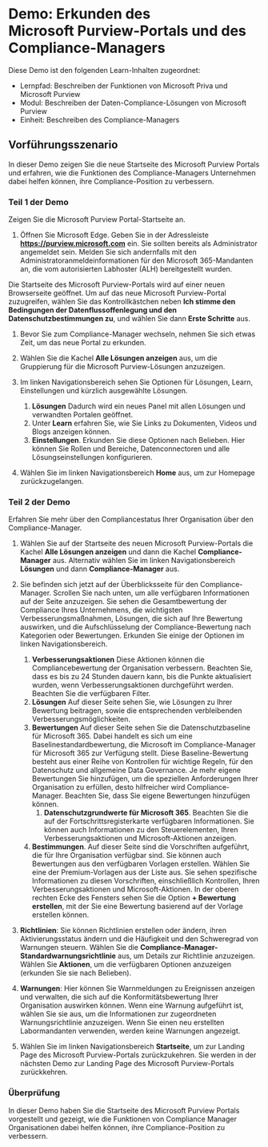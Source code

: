 <!---
---
Demo: Titel: 'Erkunden des Microsoft Purview Portals & Compliance Manager' Lernpfad/Modul/Einheit: 'Beschreiben der Fähigkeiten von Microsoft Priva und Microsoft Purview'; Modul 2: Beschreiben der Daten-Compliance-Lösungen von Microsoft Purview; Einheit 4: Beschreiben des Compliance-Managers'
---
--->

# Demo: Erkunden des Microsoft Purview-Portals und des Compliance-Managers

Diese Demo ist den folgenden Learn-Inhalten zugeordnet:

- Lernpfad: Beschreiben der Funktionen von Microsoft Priva und Microsoft Purview
- Modul: Beschreiben der Daten-Compliance-Lösungen von Microsoft Purview
- Einheit: Beschreiben des Compliance-Managers

## Vorführungsszenario

In dieser Demo zeigen Sie die neue Startseite des Microsoft Purview Portals und erfahren, wie die Funktionen des Compliance-Managers Unternehmen dabei helfen können, ihre Compliance-Position zu verbessern.

### Teil 1 der Demo

Zeigen Sie die Microsoft Purview Portal-Startseite an.

1. Öffnen Sie Microsoft Edge. Geben Sie in der Adressleiste **https://purview.microsoft.com** ein. Sie sollten bereits als Administrator angemeldet sein. Melden Sie sich andernfalls mit den Administratoranmeldeinformationen für den Microsoft 365-Mandanten an, die vom autorisierten Labhoster (ALH) bereitgestellt wurden.

Die Startseite des Microsoft Purview-Portals wird auf einer neuen Browserseite geöffnet.  Um auf das neue Microsoft Purview-Portal zuzugreifen, wählen Sie das Kontrollkästchen neben **Ich stimme den Bedingungen der Datenflussoffenlegung und den Datenschutzbestimmungen zu**, und wählen Sie dann **Erste Schritte** aus.  

1. Bevor Sie zum Compliance-Manager wechseln, nehmen Sie sich etwas Zeit, um das neue Portal zu erkunden.

1. Wählen Sie die Kachel **Alle Lösungen anzeigen** aus, um die Gruppierung für die Microsoft Purview-Lösungen anzuzeigen.

1. Im linken Navigationsbereich sehen Sie Optionen für Lösungen, Learn, Einstellungen und kürzlich ausgewählte Lösungen.
    1. **Lösungen** Dadurch wird ein neues Panel mit allen Lösungen und verwandten Portalen geöffnet.
    1. Unter **Learn** erfahren Sie, wie Sie Links zu Dokumenten, Videos und Blogs anzeigen können.
    1. **Einstellungen**. Erkunden Sie diese Optionen nach Belieben. Hier können Sie Rollen und Bereiche, Datenconnectoren und alle Lösungseinstellungen konfigurieren.

1. Wählen Sie im linken Navigationsbereich **Home** aus, um zur Homepage zurückzugelangen.

### Teil 2 der Demo

Erfahren Sie mehr über den Compliancestatus Ihrer Organisation über den Compliance-Manager.

1. Wählen Sie auf der Startseite des neuen Microsoft Purview-Portals die Kachel **Alle Lösungen anzeigen** und dann die Kachel **Compliance-Manager** aus. Alternativ wählen Sie im linken Navigationsbereich **Lösungen** und dann **Compliance-Manager** aus.

1. Sie befinden sich jetzt auf der Überblicksseite für den Compliance-Manager. Scrollen Sie nach unten, um alle verfügbaren Informationen auf der Seite anzuzeigen.  Sie sehen die Gesamtbewertung der Compliance Ihres Unternehmens, die wichtigsten Verbesserungsmaßnahmen, Lösungen, die sich auf Ihre Bewertung auswirken, und die Aufschlüsselung der Compliance-Bewertung nach Kategorien oder Bewertungen. Erkunden Sie einige der Optionen im linken Navigationsbereich.
    1. **Verbesserungsaktionen**  Diese Aktionen können die Compliancebewertung der Organisation verbessern. Beachten Sie, dass es bis zu 24 Stunden dauern kann, bis die Punkte aktualisiert wurden, wenn Verbesserungsaktionen durchgeführt werden.  Beachten Sie die verfügbaren Filter.
    1. **Lösungen** Auf dieser Seite sehen Sie, wie Lösungen zu Ihrer Bewertung beitragen, sowie die entsprechenden verbleibenden Verbesserungsmöglichkeiten.
    1. **Bewertungen** Auf dieser Seite sehen Sie die Datenschutzbaseline für Microsoft 365.  Dabei handelt es sich um eine Baselinestandardbewertung, die Microsoft im Compliance-Manager für Microsoft 365 zur Verfügung stellt.  Diese Baseline-Bewertung besteht aus einer Reihe von Kontrollen für wichtige Regeln, für den Datenschutz und allgemeine Data Governance. Je mehr eigene Bewertungen Sie hinzufügen, um die speziellen Anforderungen Ihrer Organisation zu erfüllen, desto hilfreicher wird Compliance-Manager.  Beachten Sie, dass Sie eigene Bewertungen hinzufügen können.
        1. **Datenschutzgrundwerte für Microsoft 365**.  Beachten Sie die auf der Fortschrittsregisterkarte verfügbaren Informationen. Sie können auch Informationen zu den Steuerelementen, Ihren Verbesserungsaktionen und Microsoft-Aktionen anzeigen.  
    1. **Bestimmungen**.  Auf dieser Seite sind die Vorschriften aufgeführt, die für Ihre Organisation verfügbar sind. Sie können auch Bewertungen aus den verfügbaren Vorlagen erstellen.  Wählen Sie eine der Premium-Vorlagen aus der Liste aus.  Sie sehen spezifische Informationen zu diesen Vorschriften, einschließlich Kontrollen, Ihren Verbesserungsaktionen und Microsoft-Aktionen.  In der oberen rechten Ecke des Fensters sehen Sie die Option **+ Bewertung erstellen**, mit der Sie eine Bewertung basierend auf der Vorlage erstellen können.
1. **Richtlinien**: Sie können Richtlinien erstellen oder ändern, ihren Aktivierungsstatus ändern und die Häufigkeit und den Schweregrad von Warnungen steuern. Wählen Sie die **Compliance-Manager-Standardwarnungsrichtlinie** aus, um Details zur Richtlinie anzuzeigen.  Wählen Sie **Aktionen**, um die verfügbaren Optionen anzuzeigen (erkunden Sie sie nach Belieben).
1. **Warnungen**: Hier können Sie Warnmeldungen zu Ereignissen anzeigen und verwalten, die sich auf die Konformitätsbewertung Ihrer Organisation auswirken können.  Wenn eine Warnung aufgeführt ist, wählen Sie sie aus, um die Informationen zur zugeordneten Warnungsrichtlinie anzuzeigen. Wenn Sie einen neu erstellten Labormandanten verwenden, werden keine Warnungen angezeigt.

1. Wählen Sie im linken Navigationsbereich **Startseite**, um zur Landing Page des Microsoft Purview-Portals zurückzukehren. Sie werden in der nächsten Demo zur Landing Page des Microsoft Purview-Portals zurückkehren.

### Überprüfung

In dieser Demo haben Sie die Startseite des Microsoft Purview Portals vorgestellt und gezeigt, wie die Funktionen von Compliance Manager Organisationen dabei helfen können, ihre Compliance-Position zu verbessern.
